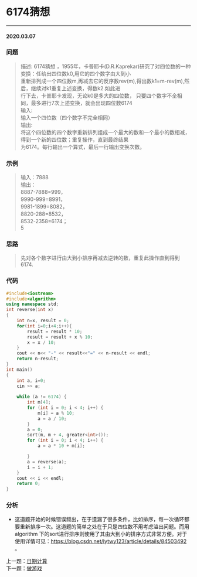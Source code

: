 # 6174猜想
***
#### 2020.03.07

### 问题
>描述:
6174猜想 ，1955年，卡普耶卡(D.R.Kaprekar)研究了对四位数的一种变换：任给出四位数k0,用它的四个数字由大到小    
重新排列成一个四位数m,再减去它的反序数rev(m),得出数k1=m-rev(m),然后，继续对k1重复上述变换，得数k2.如此进                  
行下去，卡普耶卡发现，无论k0是多大的四位数， 只要四个数字不全相同，最多进行7次上述变换，就会出现四位数6174                   
输入:                              
输入一个四位数（四个数字不完全相同）                                                             
输出:                      
将这个四位数的四个数字重新排列组成一个最大的数和一个最小的数相减，得到一个新的四位数；重复操作，直到最终结果                   
为6174。每行输出一个算式，最后一行输出变换次数。         

### 示例
>输入：7888            
输出：                   
8887-7888=999，              
9990-999=8991，               
9981-1899=8082，             
8820-288=8532，             
8532-2358=6174；             
5                                      

### 思路
>先对各个数字进行由大到小排序再减去逆转的数，重复此操作直到得到6174.                           

### 代码
```c++
#include<iostream>
#include<algorithm>
using namespace std;
int reverse(int x)
{
    int n=x, result = 0;
    for(int i=0;i<4;i++){
        result = result * 10;
        result = result + x % 10;
        x = x / 10;
    }
    cout << n<< "-" << result<<"=" << n-result << endl;
    return n-result;
}
int main()
{
	int a, i=0;
	cin >> a;
    
	while (a != 6174) {
        int m[4];
        for (int i = 0; i < 4; i++) {
            m[i] = a % 10;
            a = a / 10;
        }
        a = 0;
        sort(m, m + 4, greater<int>());
        for (int i = 0; i < 4; i++) {
            a = a * 10 + m[i];

        }
        a = reverse(a);
        i = i + 1;
    }
    cout << i << endl;
    return 0;
}
```
### 分析
 - 这道题开始的时候错误频出，在于遗漏了很多条件，比如排序，每一次循环都要重新排序一次。这道题的简单之处在于只是四位数不用考虑溢出问题。而用algorithm
   下的sort进行排序则使用了其由大到小的排序方式非常方便。对于使用详情可见：https://blog.csdn.net/lytwy123/article/details/84503492 。
   
上一题：[日期计算](https://github.com/Lihao-me/College_study/blob/master/CppCourse/001_countDays.md)                
下一题：[做游戏](https://github.com/Lihao-me/College_study/blob/master/CppCourse/003_playGames.md)             
